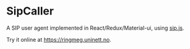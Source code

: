 # SipCaller

A SIP user agent implemented in React/Redux/Material-ui, using [sip.js](https://sipjs.com/).

Try it online at https://ringmeg.uninett.no.